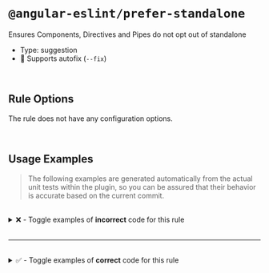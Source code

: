 <!--

  DO NOT EDIT.

  This markdown file was autogenerated using a mixture of the following files as the source of truth for its data:
  - ../../src/rules/prefer-standalone.ts
  - ../../tests/rules/prefer-standalone/cases.ts

  In order to update this file, it is therefore those files which need to be updated, as well as potentially the generator script:
  - ../../../../tools/scripts/generate-rule-docs.ts

-->

<br>

# `@angular-eslint/prefer-standalone`

Ensures Components, Directives and Pipes do not opt out of standalone

- Type: suggestion
- 🔧 Supports autofix (`--fix`)

<br>

## Rule Options

The rule does not have any configuration options.

<br>

## Usage Examples

> The following examples are generated automatically from the actual unit tests within the plugin, so you can be assured that their behavior is accurate based on the current commit.

<br>

<details>
<summary>❌ - Toggle examples of <strong>incorrect</strong> code for this rule</summary>

<br>

#### Default Config

```json
{
  "rules": {
    "@angular-eslint/prefer-standalone": [
      "error"
    ]
  }
}
```

<br>

#### ❌ Invalid Code

```ts
@Component({ standalone: false })
~~~~~~~~~~~~~~~~~~~~~~~~~~~~~~~~~
class Test {}
```

<br>

---

<br>

#### Default Config

```json
{
  "rules": {
    "@angular-eslint/prefer-standalone": [
      "error"
    ]
  }
}
```

<br>

#### ❌ Invalid Code

```ts
@Component({
~~~~~~~~~~~~
standalone: false,
~~~~~~~~~~~~~~~~~~
template: '<div></div>'
~~~~~~~~~~~~~~~~~~~~~~~
})
~~
class Test {}
```

<br>

---

<br>

#### Default Config

```json
{
  "rules": {
    "@angular-eslint/prefer-standalone": [
      "error"
    ]
  }
}
```

<br>

#### ❌ Invalid Code

```ts
@Directive({ standalone: false })
~~~~~~~~~~~~~~~~~~~~~~~~~~~~~~~~~
class Test {}
```

<br>

---

<br>

#### Default Config

```json
{
  "rules": {
    "@angular-eslint/prefer-standalone": [
      "error"
    ]
  }
}
```

<br>

#### ❌ Invalid Code

```ts
@Directive({
~~~~~~~~~~~~
  standalone: false,
  ~~~~~~~~~~~~~~~~~~
  selector: 'x-selector'
  ~~~~~~~~~~~~~~~~~~~~~~
})
~~
class Test {}
```

<br>

---

<br>

#### Default Config

```json
{
  "rules": {
    "@angular-eslint/prefer-standalone": [
      "error"
    ]
  }
}
```

<br>

#### ❌ Invalid Code

```ts
@Pipe({ standalone: false })
~~~~~~~~~~~~~~~~~~~~~~~~~~~~
class Test {}
```

<br>

---

<br>

#### Default Config

```json
{
  "rules": {
    "@angular-eslint/prefer-standalone": [
      "error"
    ]
  }
}
```

<br>

#### ❌ Invalid Code

```ts
@Pipe({
~~~~~~~
  standalone: false,
  ~~~~~~~~~~~~~~~~~~
  name: 'pipe-name'
  ~~~~~~~~~~~~~~~~~
})
~~
class Test {}
```

</details>

<br>

---

<br>

<details>
<summary>✅ - Toggle examples of <strong>correct</strong> code for this rule</summary>

<br>

#### Default Config

```json
{
  "rules": {
    "@angular-eslint/prefer-standalone": [
      "error"
    ]
  }
}
```

<br>

#### ✅ Valid Code

```ts
@Component({})
class Test {}
```

<br>

---

<br>

#### Default Config

```json
{
  "rules": {
    "@angular-eslint/prefer-standalone": [
      "error"
    ]
  }
}
```

<br>

#### ✅ Valid Code

```ts
@Component({
  standalone: true,
})
class Test {}
```

<br>

---

<br>

#### Default Config

```json
{
  "rules": {
    "@angular-eslint/prefer-standalone": [
      "error"
    ]
  }
}
```

<br>

#### ✅ Valid Code

```ts
@Component({
  selector: 'test-selector'
})
class Test {}
```

<br>

---

<br>

#### Default Config

```json
{
  "rules": {
    "@angular-eslint/prefer-standalone": [
      "error"
    ]
  }
}
```

<br>

#### ✅ Valid Code

```ts
@Component({
  standalone: true,
  selector: 'test-selector'
})
class Test {}
```

<br>

---

<br>

#### Default Config

```json
{
  "rules": {
    "@angular-eslint/prefer-standalone": [
      "error"
    ]
  }
}
```

<br>

#### ✅ Valid Code

```ts
@Component({
  selector: 'test-selector',
  template: '<div></div>',
  styleUrls: ['./test.css']
})
class Test {}
```

<br>

---

<br>

#### Default Config

```json
{
  "rules": {
    "@angular-eslint/prefer-standalone": [
      "error"
    ]
  }
}
```

<br>

#### ✅ Valid Code

```ts
@Component({
  selector: 'test-selector',
  standalone: true,
  template: '<div></div>',
  styleUrls: ['./test.css']
})
class Test {}
```

<br>

---

<br>

#### Default Config

```json
{
  "rules": {
    "@angular-eslint/prefer-standalone": [
      "error"
    ]
  }
}
```

<br>

#### ✅ Valid Code

```ts
@Directive({})
class Test {}
```

<br>

---

<br>

#### Default Config

```json
{
  "rules": {
    "@angular-eslint/prefer-standalone": [
      "error"
    ]
  }
}
```

<br>

#### ✅ Valid Code

```ts
@Directive({
  standalone: true,
})
class Test {}
```

<br>

---

<br>

#### Default Config

```json
{
  "rules": {
    "@angular-eslint/prefer-standalone": [
      "error"
    ]
  }
}
```

<br>

#### ✅ Valid Code

```ts
@Directive({
  selector: 'test-selector'
})
class Test {}
```

<br>

---

<br>

#### Default Config

```json
{
  "rules": {
    "@angular-eslint/prefer-standalone": [
      "error"
    ]
  }
}
```

<br>

#### ✅ Valid Code

```ts
@Directive({
  standalone: true,
  selector: 'test-selector'
})
class Test {}
```

<br>

---

<br>

#### Default Config

```json
{
  "rules": {
    "@angular-eslint/prefer-standalone": [
      "error"
    ]
  }
}
```

<br>

#### ✅ Valid Code

```ts
@Directive({
  selector: 'test-selector',
  providers: []
})
class Test {}
```

<br>

---

<br>

#### Default Config

```json
{
  "rules": {
    "@angular-eslint/prefer-standalone": [
      "error"
    ]
  }
}
```

<br>

#### ✅ Valid Code

```ts
@Directive({
  selector: 'test-selector',
  standalone: true,
  providers: []
})
class Test {}
```

<br>

---

<br>

#### Default Config

```json
{
  "rules": {
    "@angular-eslint/prefer-standalone": [
      "error"
    ]
  }
}
```

<br>

#### ✅ Valid Code

```ts
@Directive()
abstract class Test {}
```

<br>

---

<br>

#### Default Config

```json
{
  "rules": {
    "@angular-eslint/prefer-standalone": [
      "error"
    ]
  }
}
```

<br>

#### ✅ Valid Code

```ts
@Pipe({})
class Test {}
```

<br>

---

<br>

#### Default Config

```json
{
  "rules": {
    "@angular-eslint/prefer-standalone": [
      "error"
    ]
  }
}
```

<br>

#### ✅ Valid Code

```ts
@Pipe({
  standalone: true,
})
class Test {}
```

<br>

---

<br>

#### Default Config

```json
{
  "rules": {
    "@angular-eslint/prefer-standalone": [
      "error"
    ]
  }
}
```

<br>

#### ✅ Valid Code

```ts
@Pipe({
  name: 'test-pipe'
})
class Test {}
```

<br>

---

<br>

#### Default Config

```json
{
  "rules": {
    "@angular-eslint/prefer-standalone": [
      "error"
    ]
  }
}
```

<br>

#### ✅ Valid Code

```ts
@Pipe({
  standalone: true,
  name: 'test-pipe'
})
class Test {}
```

<br>

---

<br>

#### Default Config

```json
{
  "rules": {
    "@angular-eslint/prefer-standalone": [
      "error"
    ]
  }
}
```

<br>

#### ✅ Valid Code

```ts
@Pipe({
  name: 'my-pipe',
  pure: true
})
class Test {}
```

<br>

---

<br>

#### Default Config

```json
{
  "rules": {
    "@angular-eslint/prefer-standalone": [
      "error"
    ]
  }
}
```

<br>

#### ✅ Valid Code

```ts
@Pipe({
  name: 'my-pipe',
  standalone: true,
  pure: true
})
class Test {}
```

</details>

<br>
